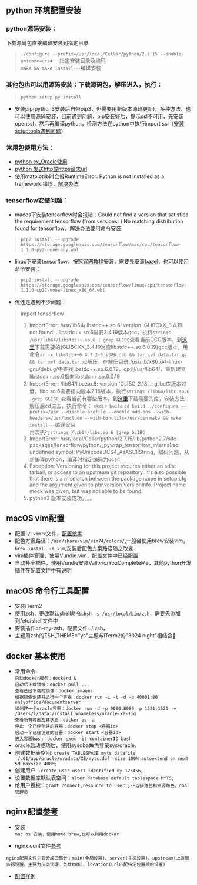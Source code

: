 ## python 环境配置安装

### python源码安装：
下载源码包直接编译安装到指定目录
> `./configure --prefix=/usr/local/Cellar/python/2.7.15 --enable-unicode=ucs4`---指定安装目录及编码<br>
> `make && make install`---编译安装

### 其他包也可以用源码安装：下载源码包，解压进入，执行：
> `python setup.py install`

* 安装pip(python3安装后自带pip3，但需要用新版本源码更新)，多种方法，也可以使用源码安装，目前遇到问题，pip安装好后，提示ssl不可用，先安装openssl，然后再编译python，检测方法在python中执行import ssl（[安装setuptools遇到问题](https://stackoverflow.com/questions/27022373/python3-importerror-no-module-named-ctypes-when-using-value-from-module-mul)）

### 常用包使用方法：
* [python cx_Oracle使用](http://www.oracle.com/technetwork/cn/articles/dsl/prez-python-queries-101587-zhs.html)
* [python 发送http或https请求url](https://liam0205.me/2016/02/27/The-requests-library-in-Python/) 
* 使用matplotlib时会报RuntimeError: Python is not installed as a framework.错误，[解决办法](https://stackoverflow.com/questions/21784641/installation-issue-with-matplotlib-python)

### tensorflow安装问题：
* macos下安装tensorflow时会报错：Could not find a version that satisfies the requirement tensorflow (from versions: ) No matching distribution found for tensorflow，解决办法使用命令安装:
> `pip2 install --upgrade https://storage.googleapis.com/tensorflow/mac/cpu/tensorflow-1.1.0-py2-none-any.whl`

* linux下安装tensorflow，按照[官网教程](https://www.tensorflow.org/install/install_sources#common_installation_problems)安装，需要先安装[bazel](https://www.bazel.build)，也可以使用命令安装：
> `pip2 install --upgrade https://storage.googleapis.com/tensorflow/linux/cpu/tensorflow-1.1.0-cp27-none-linux_x86_64.whl`
* 但还是遇到不少问题：
> import tensorflow <br>
> 
> 1. ImportError: /usr/lib64/libstdc++.so.6: version 'GLIBCXX_3.4.19' not found... libstdc++.so.6需要3.4.19版本gcc，执行`strings /usr/lib64/libstdc++.so.6 | grep GLIBC`查看当前GCC版本，到[这里](http://ftp.de.debian.org/debian/pool/main/g/gcc-4.8/)下载需要的(GLIBCXX_3.4.19对应libstdc++.so.6.0.19)gcc版本，用命令`ar -x libstdc++6_4.7.2-5_i386.deb && tar xvf data.tar.gz && tar xvf data.tar.xz`解压，在解压目录./usr/lib/x86_64-linux-gnu/debug/中查找libstdc++.so.6.0.19，cp到/usr/lib64/，重新建立libstdc++.so.6指向libstdc++.so.6.0.19
> 2. ImportError: /lib64/libc.so.6: version 'GLIBC_2.18'... glibc库版本过低，libc.so.6需要指向版本2.18版本，执行`strings /lib64/libc.so.6 |grep GLIBC_`查看当前有哪些版本，到[这里](https://ftp.gnu.org/gnu/glibc/)下载需要的库，安装方法：解压后cd进去，执行命令：
`mkdir build`
`cd build`
`../configure --prefix=/usr --disable-profile --enable-add-ons --with-headers=/usr/include --with-binutils=/usr/bin`
`make && make install`---编译安装<br>
再次执行`strings /lib64/libc.so.6 |grep GLIBC_`
> 3. ImportError: /usr/local/Cellar/python/2.7.15/lib/python2.7/site-packages/tensorflow/python/_pywrap_tensorflow_internal.so: undefined symbol: PyUnicodeUCS4_AsASCIIString，编码问题，从新编译python，编译时指定编码为ucs4
> 4. Exception: Versioning for this project requires either an sdist tarball, or access to an upstream git repository. It's also possible that there is a mismatch between the package name in setup.cfg and the argument given to pbr.version.VersionInfo. Project name mock was given, but was not able to be found.
> 5. python3 版本安装成功。。。。


## macOS vim配置
* 配置`~/.vimrc`文件，[配置参考](https://github.com/CLgithub/comused/blob/master/src/other/vimrc配置文件)
* 配色方案路径：`/usr/share/vim/vim74/colors/`,一般会使用brew安装vim，`brew install -s vim`,安装后配色方案路径随之改变
* vim插件管理，使用Vundle.vim，配置文件中已经配置
* 自动补全插件，使用Vundle安装Valloric/YouCompleteMe，其他python开发插件在配置文件中有说明

## macOS 命令行工具配置
* 安装iTerm2
* 使用zsh，更改默认shell命令`chsh -s /usr/local/bin/zsh`，需要先添加到/etc/shell文件中
* 安装插件oh-my-zsh，配置文件~/.zsh，
* 主题用zsh的ZSH_THEME="ys"主题与iTerm2的"3024 night"相结合

## docker 基本使用
* 常用命令<br>
`启动docker服务：dockerd & `<br>
`启动后下载镜像：docker pull ...`<br>
`查看已经下载的镜像：docker images`<br>
`根据镜像创建并运行一个容器：docker run -i -t -d -p 40001:80 onlyoffice/documentserver`<br>
`如创建一个oracle容器：docker run -d -p 9090:8080 -p 1521:1521 -v /Users/l/data:/install wnameless/oracle-xe-11g`<br>
`查看所有容器及其状态：docker ps -a`<br>
`停止一个已经创建的容器：docker stop <容器id>`<br>
`启动一个已经创建的容器：docker start <容器id>`<br>
`进入容器bash：docker exec -it containerID bash`
* oracle启动成功后，使用sysdba角色登录sys/oracle，
* 创建数据表空间: `create TABLESPACE myts datafile '/u01/app/oracle/oradata/XE/myts.dbf'
size 100M autoextend on next 5M maxsize 400M;`
* 创建用户：`create user user1 identified by 123456;`
* 设置数据库默认表空间：`alter database default tablespace MYTS;`
* 给用户授权：`grant connect,resource to user1;--连接角色和资源角色，dba:管理员`

## nginx配置[参考](http://seanlook.com/2015/05/17/nginx-install-and-config/)
* 安装<br>
`mac os 安装，使用home brew,也可以利用docker`

* nginx.conf文件[参考](http://seanlook.com/2015/05/17/nginx-location-rewrite/)
```
nginx配置文件主要分成四部分：main(全局设置)、server(主机设置)、upstream(上游服务器设置，主要为反向代理、负载均衡)、location(url匹配特定位置后的设置)
```
* [配置样例](https://github.com/CLgithub/comused/tree/master/src/other/nginx配置文件/)